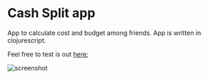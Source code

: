 # Cash Split app

App to calculate cost and budget among friends. App is written in clojurescript.

Feel free to test is out [here](https://sabin-gurung.github.io/cash-split-cljs/);

![screenshot](https://user-images.githubusercontent.com/25685062/209434735-d0601d2b-e7f2-4ac8-a061-3026fc70d2fc.png)
